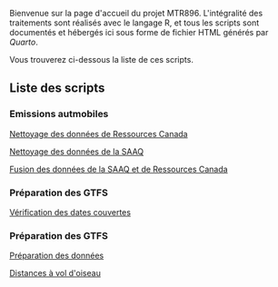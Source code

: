 Bienvenue sur la page d'accueil du projet MTR896. L'intégralité des traitements sont réalisés avec le langage R, et tous les scripts sont documentés et hébergés ici sous forme de fichier HTML générés par *Quarto*.

Vous trouverez ci-dessous la liste de ces scripts.

## Liste des scripts

### Emissions autmobiles

[Nettoyage des données de Ressources Canada](https://vic0sss.github.io/MTR896/emissionsAutomobiles/clean_RessourcesCanada.html)

[Nettoyage des données de la SAAQ](https://vic0sss.github.io/MTR896/emissionsAutomobiles/clean_SAAQ.html)

[Fusion des données de la SAAQ et de Ressources Canada](https://vic0sss.github.io/MTR896/emissionsAutomobiles/fusion_SAAQ_RessourcesCanada.html)

### Préparation des GTFS

[Vérification des dates couvertes](https://vic0sss.github.io/MTR896/gtfs/checkdates_GTFS.html)

### Préparation des GTFS

[Préparation des données](https://vic0sss.github.io/MTR896/distances/preparation.html)

[Distances à vol d'oiseau](https://vic0sss.github.io/MTR896/distances/straightDistances.html)
